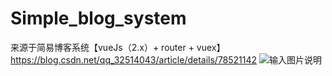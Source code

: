# Simple_blog_system
来源于简易博客系统【vueJs（2.x）+ router + vuex】https://blog.csdn.net/qq_32514043/article/details/78521142
![输入图片说明](https://gitee.com/uploads/images/2018/0403/111718_89f517ec_1810446.png "屏幕截图.png")
